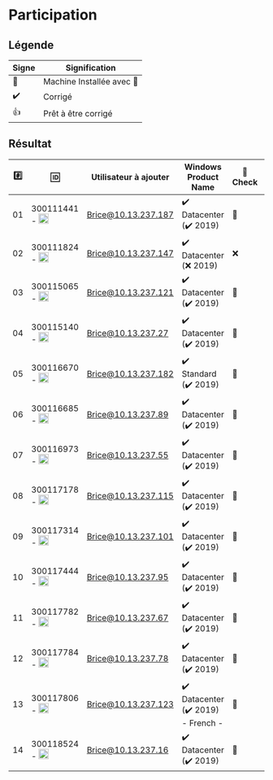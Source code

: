 # Participation

## Légende

| Signe              | Signification                 |
|--------------------|-------------------------------|
| :tada:             | Machine Installée avec :key:  |
| :heavy_check_mark: | Corrigé                       |
| :+1:               | Prêt à être corrigé           |

## Résultat

|:hash:| :id:      | Utilisateur à ajouter   | Windows Product Name   | :key: Check | :gear: [sconfig](Participation.md#b-sconfig)  |  :parking: Unit |
|------|-----------|-------------------------|------------------------|----------|--------------|------|
| 01   | 300111441 - <image src="https://avatars2.githubusercontent.com/u/55207099?s=400&v=4" width=20 height=20></image>  | Brice@10.13.237.187      |:heavy_check_mark: Datacenter  (:heavy_check_mark: 2019)                 |:tada:|:heavy_check_mark:| :bangbang: | 
| 02   | 300111824 - <image src="https://avatars2.githubusercontent.com/u/54911706?s=400&v=4" width=20 height=20></image>  | Brice@10.13.237.147      |:heavy_check_mark: Datacenter  (:x: 2019)                 |:x:|:x:| :three::eight: | 
| 03   | 300115065 - <image src="https://avatars2.githubusercontent.com/u/54910778?s=460&v=4" width=20 height=20></image>  | Brice@10.13.237.121      |:heavy_check_mark: Datacenter  (:heavy_check_mark: 2019) |:tada:|:heavy_check_mark:| :four::one: |
| 04   | 300115140 - <image src="https://avatars0.githubusercontent.com/u/54910329?s=460&v=4" width=20 height=20></image>  | Brice@10.13.237.27      |:heavy_check_mark: Datacenter  (:heavy_check_mark: 2019)                  |:tada:|:heavy_check_mark:| :bangbang: | 
| 05   | 300116670 - <image src="https://avatars0.githubusercontent.com/u/55238107?s=460&v=4" width=20 height=20></image>  | Brice@10.13.237.182      |:heavy_check_mark: Standard  (:heavy_check_mark: 2019)                 |:tada:|:heavy_check_mark:| :bangbang: | 
| 06   | 300116685 - <image src="https://avatars0.githubusercontent.com/u/54910751?s=460&v=4" width=20 height=20></image>  | Brice@10.13.237.89      |:heavy_check_mark: Datacenter  (:heavy_check_mark: 2019)                 |:tada:|:heavy_check_mark:| :bangbang: | 
| 07 | 300116973 - <image src="https://avatars0.githubusercontent.com/u/54910252?s=460&v=4" width=20 height=20></image>  | Brice@10.13.237.55      |:heavy_check_mark: Datacenter  (:heavy_check_mark: 2019)                 |:tada:|:heavy_check_mark:| :bangbang: | 
| 08 | 300117178 - <image src="https://avatars0.githubusercontent.com/u/54910937?s=460&v=4" width=20 height=20></image> | Brice@10.13.237.115      |:heavy_check_mark: Datacenter  (:heavy_check_mark: 2019)                 |:tada:|:heavy_check_mark:| :bangbang: | 
| 09 | 300117314 - <image src="https://avatars0.githubusercontent.com/u/54910700?s=460&v=4" width=20 height=20></image> | Brice@10.13.237.101 |:heavy_check_mark: Datacenter  (:heavy_check_mark: 2019)                 |:tada:|:heavy_check_mark:| :bangbang: | 
| 10 | 300117444 - <image src="https://avatars0.githubusercontent.com/u/54910261?s=460&v=4" width=20 height=20></image>  | Brice@10.13.237.95 |:heavy_check_mark: Datacenter  (:heavy_check_mark: 2019)                 |:tada:|:heavy_check_mark:| :bangbang: | 
| 11 | 300117782 - <image src="https://avatars0.githubusercontent.com/u/56364697?s=460&v=4" width=20 height=20></image>  | Brice@10.13.237.67      |:heavy_check_mark: Datacenter  (:heavy_check_mark: 2019)                 |:tada:|:heavy_check_mark:| :bangbang: | 
| 12   | 300117784 - <image src="https://avatars0.githubusercontent.com/u/54910102?s=460&v=4" width=20 height=20></image>  | Brice@10.13.237.78      |:heavy_check_mark: Datacenter  (:heavy_check_mark: 2019)                 |:tada:|:heavy_check_mark:| :bangbang: | 
| 13   | 300117806 - <image src="https://avatars0.githubusercontent.com/u/54910103?s=460&v=4" width=20 height=20></image>  | Brice@10.13.237.123      |:heavy_check_mark: Datacenter  (:heavy_check_mark: 2019) - French -      |:tada:|:heavy_check_mark:| :bangbang: | 
| 14   | 300118524 - <image src="https://avatars0.githubusercontent.com/u/56364857?s=460&v=4" width=20 height=20></image>  | Brice@10.13.237.16     |:heavy_check_mark: Datacenter  (:heavy_check_mark: 2019)       |:tada:|:heavy_check_mark:| :three::seven: | 



